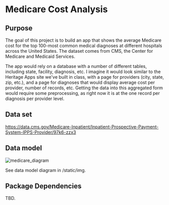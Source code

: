 # Medicare Cost Analysis

## Purpose

The goal of this project is to build an app that shows the average Medicare cost for the top 100-most common medical diagnoses at different hospitals across the United States. The dataset comes from CMS, the Center for Medicare and Medicaid Services. 

The app would rely on a database with a number of different tables, including state, facility, diagnosis, etc. I imagine it would look similar to the Heritage Apps site we've built in class, with a page for providers (city, state, zip, etc.), and a page for diagnoses that would display average cost per provider, number of records, etc. Getting the data into this aggregated form would require some preprocessing, as right now it is at the one record per diagnosis per provider level. 

## Data set

https://data.cms.gov/Medicare-Inpatient/Inpatient-Prospective-Payment-System-IPPS-Provider/97k6-zzx3

## Data model

![medicare_diagram](https://user-images.githubusercontent.com/35750679/50182438-56468180-02dd-11e9-95e5-694bc971d071.png)


See data model diagram in /static/img. 

## Package Dependencies

TBD. 
